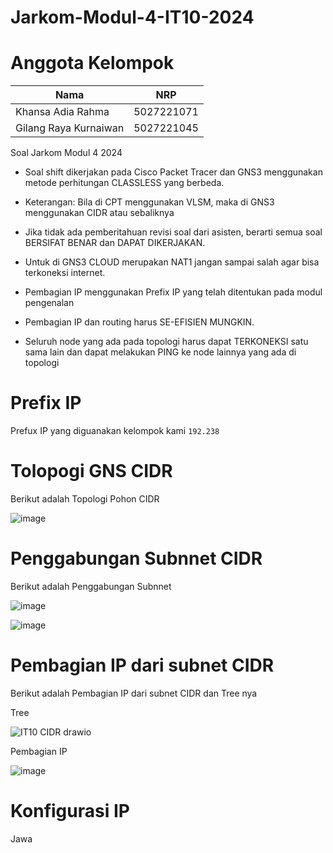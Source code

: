 # Jarkom-Modul-4-IT10-2024


# Anggota Kelompok
| Nama | NRP |
| ---------------------- | ---------- |
| Khansa Adia Rahma      | 5027221071 |
| Gilang Raya Kurnaiwan   | 5027221045 |

Soal Jarkom Modul 4 2024

- Soal shift dikerjakan pada Cisco Packet Tracer dan GNS3 menggunakan metode perhitungan CLASSLESS yang berbeda.

- Keterangan: Bila di CPT menggunakan VLSM, maka di GNS3 menggunakan CIDR atau sebaliknya
  
- Jika tidak ada pemberitahuan revisi soal dari asisten, berarti semua soal BERSIFAT BENAR dan DAPAT DIKERJAKAN.
  
- Untuk di GNS3 CLOUD merupakan NAT1 jangan sampai salah agar bisa terkoneksi internet.
  
- Pembagian IP menggunakan Prefix IP yang telah ditentukan pada modul pengenalan
  
- Pembagian IP dan routing harus SE-EFISIEN MUNGKIN.
 
- Seluruh node yang ada pada topologi harus dapat TERKONEKSI satu sama lain dan dapat melakukan PING ke node lainnya yang ada di topologi


# Prefix IP
Prefux IP yang diguanakan kelompok kami ```192.238```

# Tolopogi GNS CIDR

Berikut adalah Topologi Pohon CIDR

![image](https://github.com/GilangRK411/Jarkom-Modul-4-IT10-2024/assets/143797853/70e0fd70-b2aa-4398-b529-ad85d5166231)

# Penggabungan Subnnet CIDR

Berikut adalah Penggabungan Subnnet

![image](https://github.com/GilangRK411/Jarkom-Modul-4-IT10-2024/assets/143797853/db7371c0-1e7b-4f3c-9e27-ae29017fa070)

![image](https://github.com/GilangRK411/Jarkom-Modul-4-IT10-2024/assets/143797853/a147b139-04da-472b-bdf9-725c5fc8dd3c)

# Pembagian IP dari subnet CIDR

Berikut adalah  Pembagian IP dari subnet CIDR dan Tree nya

Tree

![IT10 CIDR drawio](https://github.com/GilangRK411/Jarkom-Modul-4-IT10-2024/assets/143797853/6f47716b-219b-422d-9c53-70555c3fd875)

Pembagian IP 

![image](https://github.com/GilangRK411/Jarkom-Modul-4-IT10-2024/assets/143797853/12091bec-6d16-4887-bc97-876cc826b946)

# Konfigurasi IP

Jawa





